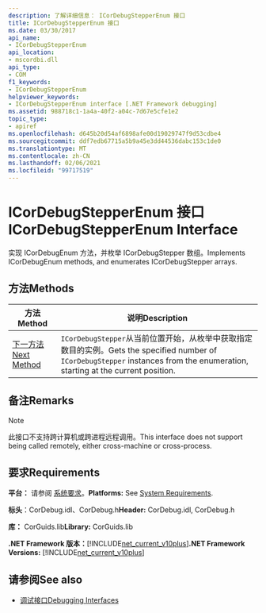 ```yaml
---
description: 了解详细信息： ICorDebugStepperEnum 接口
title: ICorDebugStepperEnum 接口
ms.date: 03/30/2017
api_name:
- ICorDebugStepperEnum
api_location:
- mscordbi.dll
api_type:
- COM
f1_keywords:
- ICorDebugStepperEnum
helpviewer_keywords:
- ICorDebugStepperEnum interface [.NET Framework debugging]
ms.assetid: 988718c1-1a4a-40f2-a04c-7d67e5cfe1e2
topic_type:
- apiref
ms.openlocfilehash: d645b20d54af6898afe00d19029747f9d53cdbe4
ms.sourcegitcommit: ddf7edb67715a5b9a45e3dd44536dabc153c1de0
ms.translationtype: MT
ms.contentlocale: zh-CN
ms.lasthandoff: 02/06/2021
ms.locfileid: "99717519"
---
```

# <a name="icordebugstepperenum-interface"></a><span data-ttu-id="51304-103">ICorDebugStepperEnum 接口</span><span class="sxs-lookup"><span data-stu-id="51304-103">ICorDebugStepperEnum Interface</span></span>

<span data-ttu-id="51304-104">实现 ICorDebugEnum 方法，并枚举 ICorDebugStepper 数组。</span><span class="sxs-lookup"><span data-stu-id="51304-104">Implements ICorDebugEnum methods, and enumerates ICorDebugStepper arrays.</span></span>  
  
## <a name="methods"></a><span data-ttu-id="51304-105">方法</span><span class="sxs-lookup"><span data-stu-id="51304-105">Methods</span></span>  
  
|<span data-ttu-id="51304-106">方法</span><span class="sxs-lookup"><span data-stu-id="51304-106">Method</span></span>|<span data-ttu-id="51304-107">说明</span><span class="sxs-lookup"><span data-stu-id="51304-107">Description</span></span>|  
|------------|-----------------|  
|[<span data-ttu-id="51304-108">下一方法</span><span class="sxs-lookup"><span data-stu-id="51304-108">Next Method</span></span>](icordebugstepperenum-next-method.md)|<span data-ttu-id="51304-109">`ICorDebugStepper`从当前位置开始，从枚举中获取指定数目的实例。</span><span class="sxs-lookup"><span data-stu-id="51304-109">Gets the specified number of `ICorDebugStepper` instances from the enumeration, starting at the current position.</span></span>|  
  
## <a name="remarks"></a><span data-ttu-id="51304-110">备注</span><span class="sxs-lookup"><span data-stu-id="51304-110">Remarks</span></span>  
  
> [!NOTE]
> <span data-ttu-id="51304-111">此接口不支持跨计算机或跨进程远程调用。</span><span class="sxs-lookup"><span data-stu-id="51304-111">This interface does not support being called remotely, either cross-machine or cross-process.</span></span>  
  
## <a name="requirements"></a><span data-ttu-id="51304-112">要求</span><span class="sxs-lookup"><span data-stu-id="51304-112">Requirements</span></span>  

 <span data-ttu-id="51304-113">**平台：** 请参阅 [系统要求](../../get-started/system-requirements.md)。</span><span class="sxs-lookup"><span data-stu-id="51304-113">**Platforms:** See [System Requirements](../../get-started/system-requirements.md).</span></span>  
  
 <span data-ttu-id="51304-114">**标头**：CorDebug.idl、CorDebug.h</span><span class="sxs-lookup"><span data-stu-id="51304-114">**Header:** CorDebug.idl, CorDebug.h</span></span>  
  
 <span data-ttu-id="51304-115">**库：** CorGuids.lib</span><span class="sxs-lookup"><span data-stu-id="51304-115">**Library:** CorGuids.lib</span></span>  
  
 <span data-ttu-id="51304-116">**.NET Framework 版本：**[!INCLUDE[net_current_v10plus](../../../../includes/net-current-v10plus-md.md)]</span><span class="sxs-lookup"><span data-stu-id="51304-116">**.NET Framework Versions:** [!INCLUDE[net_current_v10plus](../../../../includes/net-current-v10plus-md.md)]</span></span>  
  
## <a name="see-also"></a><span data-ttu-id="51304-117">请参阅</span><span class="sxs-lookup"><span data-stu-id="51304-117">See also</span></span>

- [<span data-ttu-id="51304-118">调试接口</span><span class="sxs-lookup"><span data-stu-id="51304-118">Debugging Interfaces</span></span>](debugging-interfaces.md)
